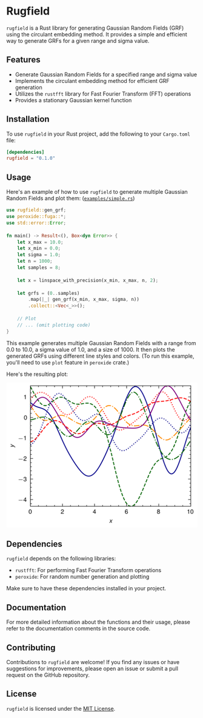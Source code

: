 # Rugfield

`rugfield` is a Rust library for generating Gaussian Random Fields (GRF) using the circulant embedding method. It provides a simple and efficient way to generate GRFs for a given range and sigma value.

## Features

- Generate Gaussian Random Fields for a specified range and sigma value
- Implements the circulant embedding method for efficient GRF generation
- Utilizes the `rustfft` library for Fast Fourier Transform (FFT) operations
- Provides a stationary Gaussian kernel function

## Installation

To use `rugfield` in your Rust project, add the following to your `Cargo.toml` file:

```toml
[dependencies]
rugfield = "0.1.0"
```

## Usage

Here's an example of how to use `rugfield` to generate multiple Gaussian Random Fields and plot them: ([`examples/simple.rs`](examples/simple.rs))

```rust
use rugfield::gen_grf;
use peroxide::fuga::*;
use std::error::Error;

fn main() -> Result<(), Box<dyn Error>> {
    let x_max = 10.0;
    let x_min = 0.0;
    let sigma = 1.0;
    let n = 1000;
    let samples = 8;

    let x = linspace_with_precision(x_min, x_max, n, 2);

    let grfs = (0..samples)
        .map(|_| gen_grf(x_min, x_max, sigma, n))
        .collect::<Vec<_>>();

    // Plot
    // ... (omit plotting code)
}
```

This example generates multiple Gaussian Random Fields with a range from 0.0 to 10.0, a sigma value of 1.0, and a size of 1000. It then plots the generated GRFs using different line styles and colors. (To run this example, you'll need to use `plot` feature in `peroxide` crate.)

Here's the resulting plot:

![Simple GRF Plot](examples/simple.png)

## Dependencies

`rugfield` depends on the following libraries:

- `rustfft`: For performing Fast Fourier Transform operations
- `peroxide`: For random number generation and plotting

Make sure to have these dependencies installed in your project.

## Documentation

For more detailed information about the functions and their usage, please refer to the documentation comments in the source code.

## Contributing

Contributions to `rugfield` are welcome! If you find any issues or have suggestions for improvements, please open an issue or submit a pull request on the GitHub repository.

## License

`rugfield` is licensed under the [MIT License](LICENSE).
